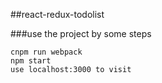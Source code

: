 ##react-redux-todolist

###use the project by some steps
   
    cnpm run webpack
    npm start
    use localhost:3000 to visit 
 